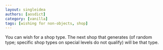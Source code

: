 ```yaml
---
layout: singleidea
authors: [aosdict]
category: [vanilla]
tags: [wishing for non-objects, shop]
---
```

You can wish for a shop type. The next shop that generates (of random type; specific shop types on special levels do not qualify) will be that type.
